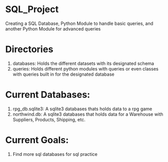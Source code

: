# SQL_Project
Creating a SQL Database, Python Module to handle basic queries, and another Python Module for advanced queries

# Directories
1. databases: Holds the different datasets with its designated schema
2. queries: Holds different python modules with queries or even classes with queries built in for the designated database

# Current Databases:
1. rpg_db.sqlite3: A sqlite3 databases thats holds data to a rpg game
2. northwind.db: A sqlite3 databases that holds data for a Warehouse with Suppliers, Products, Shipping, etc.

# Current Goals:
1. Find more sql databases for sql practice
